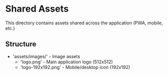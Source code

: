 # Shared Assets

This directory contains assets shared across the application (PWA, mobile, etc.)

## Structure
- 'assets/images/' - Image assets
  - 'logo.png' - Main application logo (512x512)
  - 'logo-192x192.png' - Mobile/desktop icon (192x192)
